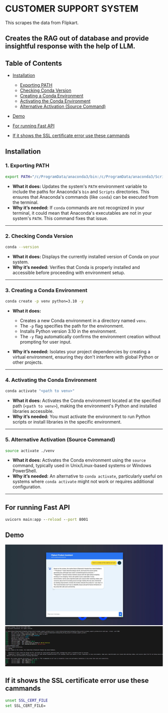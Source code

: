 # **CUSTOMER SUPPORT SYSTEM**

This scrapes the data from Flipkart.

Creates the **RAG** out of database and provide insightful response with the help of **LLM**.
---

## Table of Contents

* [Installation](#installation)

  * [Exporting PATH](#exporting-path)
  * [Checking Conda Version](#checking-conda-version)
  * [Creating a Conda Environment](#creating-a-conda-environment)
  * [Activating the Conda Environment](#activating-the-conda-environment)
  * [Alternative Activation (Source Command)](#alternative-activation-source-command)

* [Demo](#demo)

* [For running Fast API](#for-running-fast-api)

* [If it shows the SSL certificate error use these cammands](#if-it-shows-the-ssl-certificate-error-use-these-cammands)

## Installation

### 1. **Exporting PATH**

```bash
export PATH="/c/ProgramData/anaconda3/bin:/c/ProgramData/anaconda3/Scripts:$PATH"
```

* **What it does:**
  Updates the system's `PATH` environment variable to include the paths for Anaconda's `bin` and `Scripts` directories. This ensures that Anaconda's commands (like `conda`) can be executed from the terminal.
* **Why it’s needed:**
  If `conda` commands are not recognized in your terminal, it could mean that Anaconda's executables are not in your system's `PATH`. This command fixes that issue.

---

### 2. **Checking Conda Version**

```bash
conda --version
```

* **What it does:**
  Displays the currently installed version of Conda on your system.
* **Why it’s needed:**
  Verifies that Conda is properly installed and accessible before proceeding with environment setup.

---

### 3. **Creating a Conda Environment**

```bash
conda create -p venv python=3.10 -y
```

* **What it does:**

  * Creates a new Conda environment in a directory named `venv`.
  * The `-p` flag specifies the path for the environment.
  * Installs Python version 3.10 in the environment.
  * The `-y` flag automatically confirms the environment creation without prompting for user input.
* **Why it’s needed:**
  Isolates your project dependencies by creating a virtual environment, ensuring they don't interfere with global Python or other projects.

---

### 4. **Activating the Conda Environment**

```bash
conda activate "<path to venv>"
```

* **What it does:**
  Activates the Conda environment located at the specified path (`<path to venv>`), making the environment's Python and installed libraries accessible.
* **Why it’s needed:**
  You must activate the environment to run Python scripts or install libraries in the specific environment.

---

### 5. **Alternative Activation (Source Command)**

```bash
source activate ./venv
```

* **What it does:**
  Activates the Conda environment using the `source` command, typically used in Unix/Linux-based systems or Windows PowerShell.
* **Why it’s needed:**
  An alternative to `conda activate`, particularly useful on systems where `conda activate` might not work or requires additional configuration.

---

## For running Fast API

```cmd
uvicorn main:app --reload --port 8001
```

## Demo
![Alt Text](images/chatbot.jpeg)
![Alt Text](images/terminal.jpeg)

## If it shows the SSL certificate error use these cammands
```bash
unset SSL_CERT_FILE
set SSL_CERT_FILE=
```